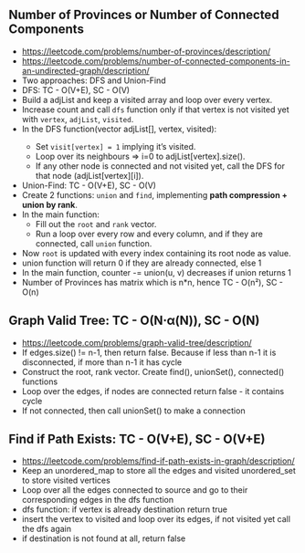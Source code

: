 ## Number of Provinces or Number of Connected Components
- https://leetcode.com/problems/number-of-provinces/description/
- https://leetcode.com/problems/number-of-connected-components-in-an-undirected-graph/description/
- Two approaches: DFS and Union-Find
- DFS: TC - O(V+E), SC - O(V)
- Build a adjList and keep a visited array and loop over every vertex.  
- Increase count and call `dfs` function only if that vertex is not visited yet with `vertex`, `adjList`, `visited`.  
- In the DFS function(vector<int> adjList[], vertex, visited):  
  - Set `visit[vertex] = 1` implying it’s visited.  
  - Loop over its neighbours => i=0 to adjList[vertex].size().  
  - If any other node is connected and not visited yet, call the DFS for that node (adjList[vertex][i]).
- Union-Find: TC - O(V+E), SC - O(V)
- Create 2 functions: `union` and `find`, implementing **path compression + union by rank**.  
- In the main function:  
  - Fill out the `root` and `rank` vector.  
  - Run a loop over every row and every column, and if they are connected, call `union` function.  
- Now `root` is updated with every index containing its root node as value.  
- union function will return 0 if they are already connected, else 1
- In the main function, counter -= union(u, v) decreases if union returns 1
- Number of Provinces has matrix which is n*n, hence TC - O(n²), SC - O(n)
  
## Graph Valid Tree: TC - O(N⋅α(N)), SC - O(N)
- https://leetcode.com/problems/graph-valid-tree/description/
- If edges.size() != n-1, then return false. Because if less than n-1 it is disconnected, if more than n-1 it has cycle
- Construct the root, rank vector. Create find(), unionSet(), connected() functions
- Loop over the edges, if nodes are connected return false - it contains cycle
- If not connected, then call unionSet() to make a connection

## Find if Path Exists: TC - O(V+E), SC - O(V+E)
- https://leetcode.com/problems/find-if-path-exists-in-graph/description/
- Keep an unordered_map to store all the edges and visited unordered_set to store visited vertices
- Loop over all the edges connected to source and go to their corresponding edges in the dfs function
- dfs function: if vertex is already destination return true
- insert the vertex to visited and loop over its edges, if not visited yet call the dfs again
- if destination is not found at all, return false
